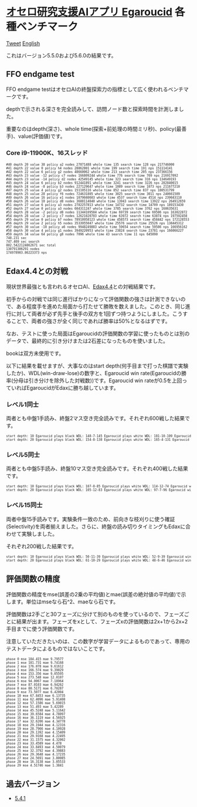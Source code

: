 # [オセロ研究支援AIアプリ Egaroucid](https://www.egaroucid-app.nyanyan.dev/) 各種ベンチマーク

<a href="https://twitter.com/share?ref_src=twsrc%5Etfw" class="twitter-share-button" data-text="最強レベルAI搭載オセロ研究支援ソフト" data-url="https://www.egaroucid-app.nyanyan.dev/" data-hashtags="egaroucid" data-related="takuto_yamana,Nyanyan_Cube" data-show-count="false">Tweet</a><script async src="https://platform.twitter.com/widgets.js" charset="utf-8"></script> <a href=./../en/>English</a>

これはバージョン5.5.0および5.6.0の結果です。

## FFO endgame test

FFO endgame testはオセロAIの終盤探索力の指標として広く使われるベンチマークです。

depthで示される深さを完全読みして、訪問ノード数と探索時間を計測しました。

重要なのはdepth(深さ)、whole time(探索+前処理の時間ミリ秒)、policy(最善手)、value(評価値)です。

### Core i9-11900K、16スレッド

<div style="font-size:60%"><pre>#40 depth 20 value 38 policy a2 nodes 27871488 whole time 135 search time 128 nps 217746000
#41 depth 22 value 0 policy h4 nodes 28862801 whole time 199 search time 191 nps 151114141
#42 depth 22 value 6 policy g2 nodes 48660062 whole time 213 search time 205 nps 237366156
#43 depth 23 value -12 policy c7 nodes 166809244 whole time 776 search time 769 nps 216917092
#44 depth 23 value -14 policy d2 nodes 42549145 whole time 323 search time 316 nps 134649193
#45 depth 24 value 6 policy b2 nodes 912441891 whole time 3241 search time 3226 nps 282840015
#46 depth 24 value -8 policy b3 nodes 227129647 whole time 1089 search time 1073 nps 211677210
#47 depth 25 value 4 policy g2 nodes 151105116 whole time 852 search time 837 nps 180531799
#48 depth 25 value 28 policy f6 nodes 724631805 whole time 3025 search time 3011 nps 240661509
#49 depth 26 value 16 policy e1 nodes 1079040603 whole time 4537 search time 4514 nps 239043110
#50 depth 26 value 10 policy d8 nodes 3688114040 whole time 13943 search time 13922 nps 264912659
#51 depth 27 value 6 policy a3 nodes 2782257813 whole time 14732 search time 14709 nps 189153430
#52 depth 27 value 0 policy a3 nodes 604311247 whole time 3785 search time 3762 nps 160635631
#53 depth 28 value -2 policy d8 nodes 11344109584 whole time 69739 search time 69586 nps 163022872
#54 depth 28 value -2 policy c7 nodes 12621020703 whole time 63972 search time 63874 nps 197592458
#55 depth 29 value 0 policy b7 nodes 78910958123 whole time 458573 search time 458442 nps 172128553
#56 depth 29 value 2 policy h5 nodes 3533955047 whole time 25576 search time 25526 nps 138445312
#57 depth 30 value -10 policy a6 nodes 9948249883 whole time 59654 search time 59586 nps 166956162
#58 depth 30 value 4 policy g1 nodes 3949220953 whole time 23824 search time 23781 nps 166066227
#59 depth 34 value 64 policy g8 nodes 7096 whole time 43 search time 11 nps 645090
748.231 sec
747.469 sec search
802.5422124862671 sec total
130791306291 nodes
174978903.86223373 nps</pre></div>





## Edax4.4との対戦

現状世界最強とも言われるオセロAI、[Edax4.4](https://github.com/abulmo/edax-reversi)との対戦結果です。

初手からの対戦では同じ進行ばかりになって評価関数の強さは計測できないので、ある程度手を進めた局面から打たせて勝敗を数えました。このとき、同じ進行に対して両者が必ず先手と後手の双方を1回ずつ持つようにしました。こうすることで、両者の強さが全く同じであれば勝率は50%となるはずです。

なお、テストに使った局面はEgaroucidの評価関数の学習に使ったものとは別のデータで、最終的に引き分けまたは2石差になったものを使いました。

bookは双方未使用です。

以下に結果を載せますが、大事なのはstart depth(何手目まで打った棋譜で実験したか)、WDL(win-draw-lose)の数字と、Egaroucid win rate(Egaroucidの勝率(分母は引き分けを除外した対戦数))です。Egaroucid win rateが0.5を上回っていればEgaroucidがEdaxに勝ち越しています。

### レベル1同士

両者とも中盤1手読み、終盤2マス空き完全読みです。それぞれ600戦した結果です。

<div style="font-size:60%"><pre>start depth: 10 Egaroucid plays black WDL: 148-7-145 Egaroucid plays white WDL: 181-10-109 Egaroucid win rate: 0.5643224699828473
start depth: 20 Egaroucid plays black WDL: 154-8-138 Egaroucid plays white WDL: 165-4-131 Egaroucid win rate: 0.5425170068027211
</pre></div>


### レベル5同士

両者とも中盤5手読み、終盤10マス空き完全読みです。それぞれ400戦した結果です。

<div style="font-size:60%"><pre>start depth: 10 Egaroucid plays black WDL: 107-8-85 Egaroucid plays white WDL: 114-12-74 Egaroucid win rate: 0.5815789473684211
start depth: 20 Egaroucid plays black WDL: 105-12-83 Egaroucid plays white WDL: 97-7-96 Egaroucid win rate: 0.5301837270341208</pre></div>

### レベル15同士

両者中盤15手読みです。実験条件一致のため、前向きな枝刈りに使う確証(Selectivity)を両者揃えました。さらに、終盤の読み切りタイミングもEdaxに合わせて実験しました。

それぞれ200戦した結果です。

<div style="font-size:60%"><pre>start depth: 10 Egaroucid plays black WDL: 50-11-39 Egaroucid plays white WDL: 52-9-39 Egaroucid win rate: 0.5666666666666667
start depth: 20 Egaroucid plays black WDL: 61-10-29 Egaroucid plays white WDL: 48-6-46 Egaroucid win rate: 0.592391304347826</pre></div>



## 評価関数の精度

評価関数の精度をmse(誤差の2乗の平均値)とmae(誤差の絶対値の平均値)で示します。単位はmseなら石^2、maeなら石です。

評価関数は2手ごと30フェーズに分けて別のものを使っているので、フェーズごとに結果が出ます。フェーズをxとして、フェーズxの評価関数は2x+1から2x+2手目までに使う評価関数です。

注意していただきたいのは、この数字が学習データによるものであって、専用のテストデータによるものではないことです。

<div style="font-size:60%"><pre>phase 0 mse 184.415 mae 9.79577
phase 1 mse 181.731 mae 9.74168
phase 2 mse 176.078 mae 9.61612
phase 3 mse 166.574 mae 9.39029
phase 4 mse 153.356 mae 9.05595
phase 5 mse 273.548 mae 12.0107
phase 6 mse 94.0067 mae 7.18964
phase 7 mse 87.0103 mae 6.94262
phase 8 mse 80.5171 mae 6.70287
phase 9 mse 73.5077 mae 6.42004
phase 10 mse 67.8453 mae 6.13735
phase 11 mse 62.4096 mae 5.91408
phase 12 mse 57.1586 mae 5.69015
phase 13 mse 51.493 mae 5.42289
phase 14 mse 45.5248 mae 5.11642
phase 15 mse 39.6584 mae 4.78097
phase 16 mse 36.1119 mae 4.56925
phase 17 mse 32.6206 mae 4.34778
phase 18 mse 29.1944 mae 4.12316
phase 19 mse 28.7966 mae 4.10928
phase 20 mse 29.1392 mae 4.15409
phase 21 mse 29.9168 mae 4.22495
phase 22 mse 31.1575 mae 4.32002
phase 23 mse 33.4589 mae 4.478
phase 24 mse 33.8493 mae 4.50079
phase 25 mse 32.3792 mae 4.39883
phase 26 mse 29.3648 mae 4.17235
phase 27 mse 24.5691 mae 3.80085
phase 28 mse 16.3138 mae 3.05533
phase 29 mse 4.51746 mae 1.3841</pre></div>



## 過去バージョン

* [5.4.1](./../5_4_1)

